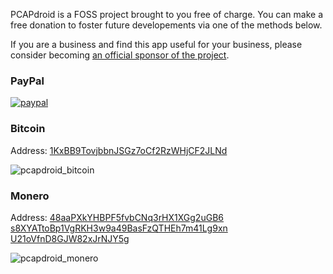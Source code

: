 PCAPdroid is a FOSS project brought to you free of charge. You can make a free donation to foster future developements via one of the methods below.

If you are a business and find this app useful for your business, please consider becoming [an official sponsor of the project](https://github.com/emanuele-f/PCAPdroid/tree/master#sponsors).

### PayPal

[![paypal](https://www.paypalobjects.com/en_US/i/btn/btn_donateCC_LG.gif)](https://www.paypal.com/donate?business=TFM9UN2ZVWDT6&item_name=PCAPdroid&custom=PCAPdroid&currency_code=EUR)

### Bitcoin
Address: [1KxBB9TovjbbnJSGz7oCf2RzWHjCF2JLNd](bitcoin:1KxBB9TovjbbnJSGz7oCf2RzWHjCF2JLNd?message=PCAPdroid)

![pcapdroid_bitcoin](https://user-images.githubusercontent.com/5488003/112125885-2f660c80-8bc4-11eb-8c72-7a413e3efabd.png)

### Monero
Address: [48aaPXkYHBPF5fvbCNq3rHX1XGg2uGB6
s8XYATtoBp1VgRKH3w9a49BasFzQTHEh7m41Lg9xn
U21oVfnD8GJW82xJrNJY5g](monero:48aaPXkYHBPF5fvbCNq3rHX1XGg2uGB6s8XYATtoBp1VgRKH3w9a49BasFzQTHEh7m41Lg9xnU21oVfnD8GJW82xJrNJY5g?tx_description=PCAPdroid)

![pcapdroid_monero](https://user-images.githubusercontent.com/5488003/120921978-e142ae80-c6c6-11eb-9765-fd6ff5e71fdb.png)

